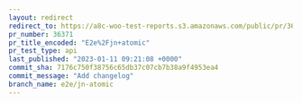 ```yaml
---
layout: redirect
redirect_to: https://a8c-woo-test-reports.s3.amazonaws.com/public/pr/36371/api/index.html
pr_number: 36371
pr_title_encoded: "E2e%2Fjn+atomic"
pr_test_type: api
last_published: "2023-01-11 09:21:08 +0000"
commit_sha: 7176c750f38756c65db37c07cb7b38a9f4953ea4
commit_message: "Add changelog"
branch_name: e2e/jn-atomic
---
```

